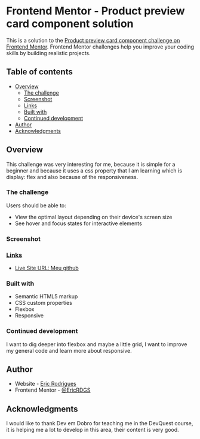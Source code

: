 # Frontend Mentor - Product preview card component solution

This is a solution to the [Product preview card component challenge on Frontend Mentor](https://www.frontendmentor.io/challenges/product-preview-card-component-GO7UmttRfa). Frontend Mentor challenges help you improve your coding skills by building realistic projects. 

## Table of contents

- [Overview](#overview)
  - [The challenge](#the-challenge)
  - [Screenshot](#screenshot)
  - [Links](#links)
  - [Built with](#built-with)
  - [Continued development](#continued-development)
- [Author](#author)
- [Acknowledgments](#acknowledgments)

## Overview

This challenge was very interesting for me, because it is simple for a beginner and because it uses a css property that I am learning which is display: flex and also because of the responsiveness.

### The challenge

Users should be able to:

- View the optimal layout depending on their device's screen size
- See hover and focus states for interactive elements

### Screenshot

<a href="src/images/Screenshot-desktop.jpg">
<a href="src/images/Screenshot-mobile.jpg">

### Links

- Live Site URL: [Meu github](https://ericrdgs.github.io/Product-Preview-Card/)

### Built with

- Semantic HTML5 markup
- CSS custom properties
- Flexbox
- Responsive

### Continued development

I want to dig deeper into flexbox and maybe a little grid, I want to improve my general code and learn more about responsive.

## Author

- Website - [Eric Rodrigues](https://github.com/EricRDGS)
- Frontend Mentor - [@EricRDGS](https://www.frontendmentor.io/profile/EricRDGS)

## Acknowledgments


I would like to thank Dev em Dobro for teaching me in the DevQuest course, it is helping me a lot to develop in this area, their content is very good.
